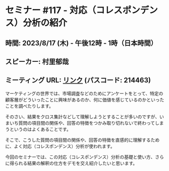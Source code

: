 # セミナー #117 - 対応（コレスポンデンス）分析の紹介

## 時間: 2023/8/17 (木) - 午後12時 - 1時（日本時間）
## スピーカー: 村里郁哉
## ミーティング URL: [リンク](https://us02web.zoom.us/j/331585134?pwd=VGVyeXBRWjFMT2hESFdhSU45Z2d0dz09) (パスコード: 214463)

マーケティングの世界では、市場調査などのためにアンケートをとって、特定の顧客層がどういったことに興味があるのか、何に価値を感じているのかといったことを調べたりします。

そのさい、結果をクロス集計などして理解しようとすることが多いのですが、いまいち質問の項目間の関係や、回答の特徴をつかみ取り切れないで終わってしまうというのはよくあることです。

そこで、こうした質問の項目間の関係や、回答の特徴を直感的に理解するために、よく対応（コレスポンデンス）分析が使われます。

今回のセミナーでは、この対応（コレスポンデンス）分析の基礎と使い方、さらに得られる結果の解釈の仕方をデモを交え紹介したいと思います。